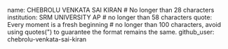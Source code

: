 name: CHEBROLU VENKATA SAI KIRAN # No longer than 28 characters
institution: SRM UNIVERSITY AP # no longer than 58 characters
quote: Every moment is a fresh beginning # no longer than 100 characters, avoid using quotes(") to guarantee the format remains the same.
github_user: chebrolu-venkata-sai-kiran
